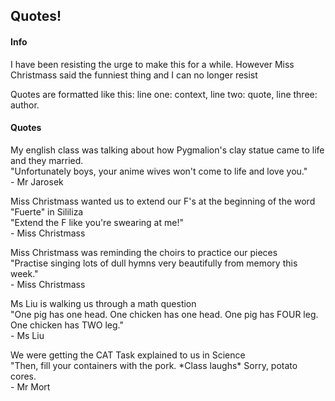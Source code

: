 <head>
  <title>Quotes</title>
</head>
<body>
  <h2>Quotes!</h2>
  <h4>Info</h4>
  <p>I have been resisting the urge to make this for a while. However Miss Christmass said the funniest thing and I can no longer resist</p>
  <p>Quotes are formatted like this: line one: context, line two: quote, line three: author.</p>
  <h4>Quotes</h4>
  <p>My english class was talking about how Pygmalion's clay statue came to life and they married.<br>"Unfortunately boys, your anime wives won't come to life and love you."<br>- Mr Jarosek</p>
  <p>Miss Christmass wanted us to extend our F's at the beginning of the word "Fuerte" in Sililiza<br>"Extend the F like you're swearing at me!"<br>- Miss Christmass</p>
  <p>Miss Christmass was reminding the choirs to practice our pieces<br>"Practise singing lots of dull hymns very beautifully from memory this week."<br>- Miss Christmass</p>
  <p>Ms Liu is walking us through a math question<br>"One pig has one head. One chicken has one head. One pig has FOUR leg. One chicken has TWO leg."<br>- Ms Liu</p>
  <p>We were getting the CAT Task explained to us in Science<br>"Then, fill your containers with the pork. *Class laughs* Sorry, potato cores.<br>- Mr Mort</p>
</body>